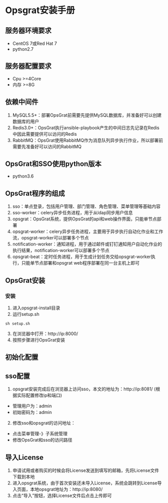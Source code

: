 # Opsgrat安装手册

## 服务器环境要求

*   CentOS 7或Red Hat 7
*   python2.7

## 服务器配置要求

*   Cpu >=4Core
*   内存 >=8G

## 依赖中间件

1.   MySQL5.5+：部署OpsGrat前需要先提供MySQL数据库，并准备好可以创建数据库的用户
2.   Redis3.0+：OpsGrat执行ansible-playbook产生的中间日志先记录在Redis中因此需要提供可以访问的Redis
3.   RabbitMQ：OpsGrat使用RabbitMQ作为消息队列异步执行作业，所以部署前需要先准备好可以访问的RabbitMQ

## OpsGrat和SSO使用python版本

*   python3.6

## OpsGrat程序的组成

1.   sso：单点登录，包括用户管理、部门管理、角色管理、菜单管理等基础内容
2.   sso-worker：celery异步任务进程，用于从ldap同步用户信息
3.   opsgrat：OpsGrat系统，提供OpsGrat的api和web操作界面，只能单节点部署
4.   opsgrat-worker：celery异步任务进程，主要用于异步执行自动化作业和工作流，opsgrat-worker可以部署多个节点
5.   notification-worker：通知进程，用于通过邮件或钉钉通知用户自动化作业的执行结果，notification-worker可以部署多个节点
6.   opsgrat-beat：定时任务进程，用于生成计划任务交给opsgrat-worker执行，只能单节点部署和opsgrat web程序部署在同一台主机上即可

## OpsGrat安装

### 安装

1.   进入opsgrat-install目录
2.   运行setup.sh
```
sh setup.sh
```
3.   在浏览器中打开：http://ip:8000/
4.   按照步骤进行OpsGrat安装

## 初始化配置

## sso配置

1.   opsgrat安装完成后在浏览器上访问sso，本文的地址为：http://ip:8081/ (根据实际配置修改ip和端口)  
  - 管理用户为：admin
  - 初始密码为：admin
2.   修改sso和opsgrat的访问地址：
  - 点击菜单管理-》子系统管理
  - 修改OpsGrat和sso的访问路径

## 导入License

1.   申请试用或者购买的时候会将License发送到填写的邮箱，先将License文件下载到本地
2.   进入opsgrat系统，由于首次安装还未导入License，系统会跳转到License导入页面，本地opsgrat地址为：http://ip:8080/
3.   点击“导入”按钮，选择License文件后点击上传即可


